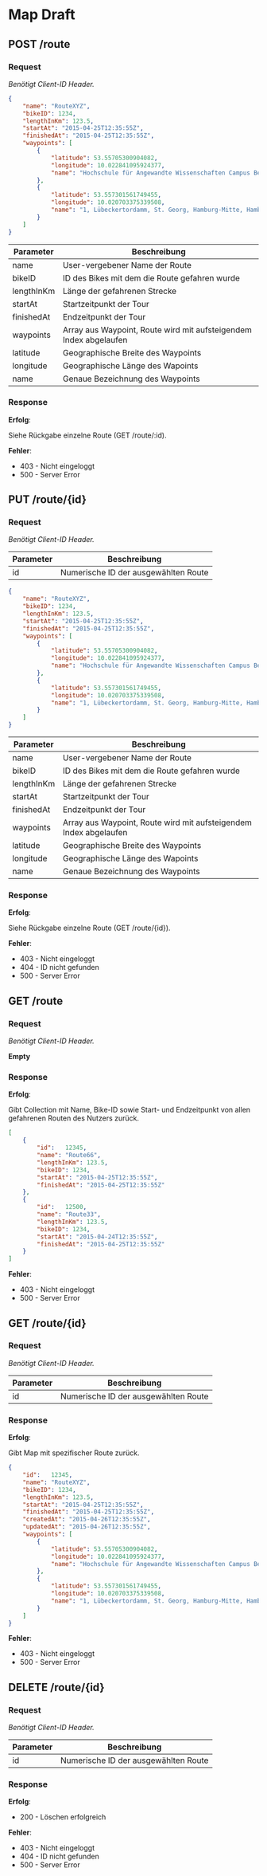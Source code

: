 # Map Draft

## POST /route
### Request
_Benötigt Client-ID Header._

```json
{
	"name": "RouteXYZ",
	"bikeID": 1234,
	"lengthInKm": 123.5,
	"startAt": "2015-04-25T12:35:55Z",
	"finishedAt": "2015-04-25T12:35:55Z",
	"waypoints": [
		{
			"latitude": 53.55705300904082,
		    "longitude": 10.022841095924377,
		    "name": "Hochschule für Angewandte Wissenschaften Campus Berliner Tor, 5-21, Berliner Tor, St. Georg, Hamburg-Mitte, Hamburg, 20099, Deutschland"
		},
		{
			"latitude": 53.557301561749455,
		    "longitude": 10.020703375339508,
		    "name": "1, Lübeckertordamm, St. Georg, Hamburg-Mitte, Hamburg, 20099, Deutschland"
		}
	]
}
```

| Parameter  | Beschreibung |
|------------|--------------|
| name | User-vergebener Name der Route |
| bikeID | ID des Bikes mit dem die Route gefahren wurde |
| lengthInKm | Länge der gefahrenen Strecke |
| startAt | Startzeitpunkt der Tour |
| finishedAt | Endzeitpunkt der Tour |
| waypoints | Array aus Waypoint, Route wird mit aufsteigendem Index abgelaufen |
| latitude | Geographische Breite des Waypoints |
| longitude | Geographische Länge des Wapoints |
| name | Genaue Bezeichnung des Waypoints |

### Response
__Erfolg__:

Siehe Rückgabe einzelne Route (GET /route/:id).

__Fehler__:

- 403 - Nicht eingeloggt
- 500 - Server Error


## PUT /route/{id}
### Request
_Benötigt Client-ID Header._

| Parameter  | Beschreibung |
|------------|--------------|
| id | Numerische ID der ausgewählten Route |

```json
{
	"name": "RouteXYZ",
	"bikeID": 1234,
	"lengthInKm": 123.5,
	"startAt": "2015-04-25T12:35:55Z",
	"finishedAt": "2015-04-25T12:35:55Z",
	"waypoints": [
		{
			"latitude": 53.55705300904082,
		    "longitude": 10.022841095924377,
		    "name": "Hochschule für Angewandte Wissenschaften Campus Berliner Tor, 5-21, Berliner Tor, St. Georg, Hamburg-Mitte, Hamburg, 20099, Deutschland"
		},
		{
			"latitude": 53.557301561749455,
		    "longitude": 10.020703375339508,
		    "name": "1, Lübeckertordamm, St. Georg, Hamburg-Mitte, Hamburg, 20099, Deutschland"
		}
	]
}
```

| Parameter  | Beschreibung |
|------------|--------------|
| name | User-vergebener Name der Route |
| bikeID | ID des Bikes mit dem die Route gefahren wurde |
| lengthInKm | Länge der gefahrenen Strecke |
| startAt | Startzeitpunkt der Tour |
| finishedAt | Endzeitpunkt der Tour |
| waypoints | Array aus Waypoint, Route wird mit aufsteigendem Index abgelaufen |
| latitude | Geographische Breite des Waypoints |
| longitude | Geographische Länge des Wapoints |
| name | Genaue Bezeichnung des Waypoints |

### Response
__Erfolg__:

Siehe Rückgabe einzelne Route (GET /route/{id}).

__Fehler__:

- 403 - Nicht eingeloggt
- 404 - ID nicht gefunden
- 500 - Server Error


## GET /route
### Request
_Benötigt Client-ID Header._

__Empty__

### Response
__Erfolg__:

Gibt Collection mit Name, Bike-ID sowie Start- und Endzeitpunkt von allen gefahrenen Routen des Nutzers zurück.

```json
[
	{
		"id":	12345,
		"name": "Route66",
		"lengthInKm": 123.5,
		"bikeID": 1234,
		"startAt": "2015-04-25T12:35:55Z",
		"finishedAt": "2015-04-25T12:35:55Z"
	},
	{
		"id":	12500,
		"name": "Route33",
		"lengthInKm": 123.5,
		"bikeID": 1234,
		"startAt": "2015-04-24T12:35:55Z",
		"finishedAt": "2015-04-25T12:35:55Z"
	}
]
```

__Fehler__:

- 403 - Nicht eingeloggt
- 500 - Server Error


## GET /route/{id}
### Request
_Benötigt Client-ID Header._

| Parameter  | Beschreibung |
|------------|--------------|
| id | Numerische ID der ausgewählten Route |

### Response
__Erfolg__:

Gibt Map mit spezifischer Route zurück.

```json
{	
	"id":	12345,
	"name": "RouteXYZ",
	"bikeID": 1234,
	"lengthInKm": 123.5,
	"startAt": "2015-04-25T12:35:55Z",
	"finishedAt": "2015-04-25T12:35:55Z",
	"createdAt": "2015-04-26T12:35:55Z",
	"updatedAt": "2015-04-26T12:35:55Z",
	"waypoints": [
		{
			"latitude": 53.55705300904082,
		    "longitude": 10.022841095924377,
		    "name": "Hochschule für Angewandte Wissenschaften Campus Berliner Tor, 5-21, Berliner Tor, St. Georg, Hamburg-Mitte, Hamburg, 20099, Deutschland"
		},
		{
			"latitude": 53.557301561749455,
		    "longitude": 10.020703375339508,
		    "name": "1, Lübeckertordamm, St. Georg, Hamburg-Mitte, Hamburg, 20099, Deutschland"
		}
	]
}
```

__Fehler__:

- 403 - Nicht eingeloggt
- 500 - Server Error


## DELETE /route/{id}
### Request
_Benötigt Client-ID Header._

| Parameter  | Beschreibung |
|------------|--------------|
| id | Numerische ID der ausgewählten Route |

### Response
__Erfolg__:

- 200 - Löschen erfolgreich

__Fehler__:

- 403 - Nicht eingeloggt
- 404 - ID nicht gefunden
- 500 - Server Error
